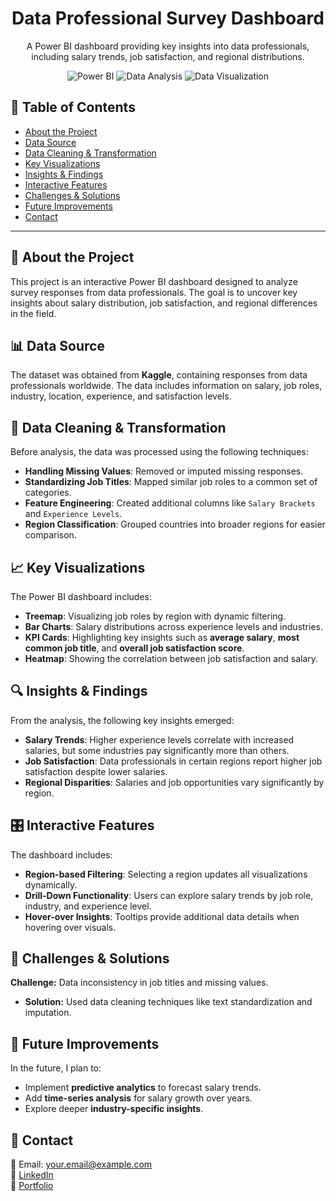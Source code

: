 <div align="center">
  <h1>Data Professional Survey Dashboard</h1>
  
  <p>
    A Power BI dashboard providing key insights into data professionals, including salary trends, job satisfaction, and regional distributions.
  </p>
  
  <!-- Badges -->
  <p>
    <img src="https://img.shields.io/badge/PowerBI-Dashboard-yellow" alt="Power BI" />
    <img src="https://img.shields.io/badge/Data-Analysis-blue" alt="Data Analysis" />
    <img src="https://img.shields.io/badge/Data%20Visualization-green" alt="Data Visualization" />
  </p>
</div>

## 📖 Table of Contents
- [About the Project](#about-the-project)
- [Data Source](#data-source)
- [Data Cleaning & Transformation](#data-cleaning-transformation)
- [Key Visualizations](#key-visualizations)
- [Insights & Findings](#insights-findings)
- [Interactive Features](#interactive-features)
- [Challenges & Solutions](#challenges-solutions)
- [Future Improvements](#future-improvements)
- [Contact](#contact)

---

## 🌟 About the Project
This project is an interactive Power BI dashboard designed to analyze survey responses from data professionals. The goal is to uncover key insights about salary distribution, job satisfaction, and regional differences in the field.

## 📊 Data Source
The dataset was obtained from **Kaggle**, containing responses from data professionals worldwide. The data includes information on salary, job roles, industry, location, experience, and satisfaction levels.

## 🔄 Data Cleaning & Transformation
Before analysis, the data was processed using the following techniques:
- **Handling Missing Values**: Removed or imputed missing responses.
- **Standardizing Job Titles**: Mapped similar job roles to a common set of categories.
- **Feature Engineering**: Created additional columns like `Salary Brackets` and `Experience Levels`.
- **Region Classification**: Grouped countries into broader regions for easier comparison.

## 📈 Key Visualizations
The Power BI dashboard includes:
- **Treemap**: Visualizing job roles by region with dynamic filtering.
- **Bar Charts**: Salary distributions across experience levels and industries.
- **KPI Cards**: Highlighting key insights such as **average salary**, **most common job title**, and **overall job satisfaction score**.
- **Heatmap**: Showing the correlation between job satisfaction and salary.

## 🔍 Insights & Findings
From the analysis, the following key insights emerged:
- **Salary Trends**: Higher experience levels correlate with increased salaries, but some industries pay significantly more than others.
- **Job Satisfaction**: Data professionals in certain regions report higher job satisfaction despite lower salaries.
- **Regional Disparities**: Salaries and job opportunities vary significantly by region.

## 🎛️ Interactive Features
The dashboard includes:
- **Region-based Filtering**: Selecting a region updates all visualizations dynamically.
- **Drill-Down Functionality**: Users can explore salary trends by job role, industry, and experience level.
- **Hover-over Insights**: Tooltips provide additional data details when hovering over visuals.

## 🚧 Challenges & Solutions
**Challenge:** Data inconsistency in job titles and missing values.
- **Solution:** Used data cleaning techniques like text standardization and imputation.

## 🔮 Future Improvements
In the future, I plan to:
- Implement **predictive analytics** to forecast salary trends.
- Add **time-series analysis** for salary growth over years.
- Explore deeper **industry-specific insights**.

## 🤝 Contact
📧 Email: your.email@example.com  
🔗 [LinkedIn](https://linkedin.com/in/yourprofile)  
📂 [Portfolio](https://yourportfolio.com)

